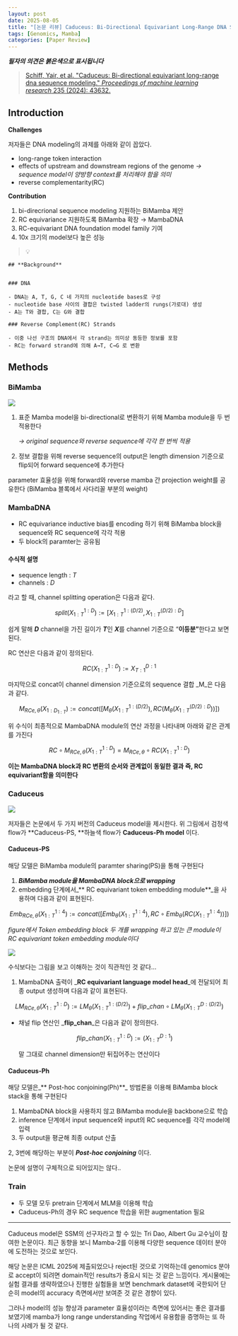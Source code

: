 ```yaml
---
layout: post
date: 2025-08-05
title: "[논문 리뷰] Caduceus: Bi-Directional Equivariant Long-Range DNA Sequence Modeling"
tags: [Genomics, Mamba]
categories: [Paper Review]
---
```


<span class="notion-red">_**필자의 의견은 붉은색으로 표시됩니다**_</span>


> [Schiff, Yair, et al. "Caduceus: Bi-directional equivariant long-range dna sequence modeling." ](https://pmc.ncbi.nlm.nih.gov/articles/PMC12189541/)[_Proceedings of machine learning research_](https://pmc.ncbi.nlm.nih.gov/articles/PMC12189541/)[ 235 (2024): 43632.](https://pmc.ncbi.nlm.nih.gov/articles/PMC12189541/)



## Introduction


**Challenges**


저자들은 DNA modeling의 과제를 아래와 같이 꼽았다.

- long-range token interaction
- effects of upstream and downstream regions of the genome 
_→ sequence model이 양방향 context를 처리해야 함을 의미_
- reverse complementarity(RC)

**Contribution**

1. bi-direcrional sequence modeling 지원하는 BiMamba 제안
1. RC equivariance 지원하도록 BiMamba 확장 → MambaDNA
1. RC-equivariant DNA foundation model family 기여
1. 10x 크기의 model보다 높은 성능

> 💡 


	## **Background**


	### DNA

	- DNA는 A, T, G, C 네 가지의 nucleotide bases로 구성
	- nucleotide base 사이의 결합은 twisted ladder의 rungs(가로대) 생성
	- A는 T와 결합, C는 G와 결합

	### Reverse Complement(RC) Strands

	- 이중 나선 구조의 DNA에서 각 strand는 의미상 동등한 정보를 포함
	- RC는 forward strand에 의해 A→T, C→G 로 변환


## Methods



### BiMamba


![](https://prod-files-secure.s3.us-west-2.amazonaws.com/542b861c-36a8-4051-84e5-8804b6728dba/2c247d59-7815-4980-99f0-8f0d21f445a7/image.png?X-Amz-Algorithm=AWS4-HMAC-SHA256&X-Amz-Content-Sha256=UNSIGNED-PAYLOAD&X-Amz-Credential=ASIAZI2LB466QU6G5SIC%2F20250828%2Fus-west-2%2Fs3%2Faws4_request&X-Amz-Date=20250828T090118Z&X-Amz-Expires=3600&X-Amz-Security-Token=IQoJb3JpZ2luX2VjEEgaCXVzLXdlc3QtMiJHMEUCIQDCOh0zpEKivSzY%2F9RAqDrO1qgxr7RoACAFVyfcUzaRbQIgGjJhXv6b1LvDIhRVZyQvDam0cT0yD%2F%2FEpjyB%2BTlLqq8qiAQIof%2F%2F%2F%2F%2F%2F%2F%2F%2F%2FARAAGgw2Mzc0MjMxODM4MDUiDL%2FaIdQHughFpFRL3SrcA%2BP2r6RiMoRQUAl1%2BEamcFG%2BWiDYFd%2B9z%2BwOx1%2BVWNESn34r4LROLmURydLPE71QmFxK6eNbQYynphsX02FsCAjVMJY6nHmUJNUeWc3TsRC31RnBpnnLTgQvAfx7iS4a4QCa%2B29svKpFYsOVgwBj80dP1LhwTSk9OrhBnA8GRd96qT5nyHqO6RXJ9vrj5r6zgE%2BDlfOMA%2FArt4RWRtYvyQPBSqVetOFzYIE995FlBKkZfcMgKorwcAOrroKyoj%2FA700Q0wa6M9pPx7M1od1p785krXd6%2B5XNLXIjhIj5Rw%2B7WbKKX%2FiL%2Fh%2F82euc3yU0OAyAL3WbKjLjH%2Fm%2FfkcYkkBbX9u%2BsV%2B6oPSr1oCOKUN5LaseE4dYeW0DQllW5kud8G3hhRnHWtWVTfKJVEPLUe3VgjQfrkTe75SseTwkOvx5M%2BNz%2BJTmoscUU3AFKHib8RJORkQhxilxH9Hb2Cz7eciJ9O6ufsTNPpIREU47NMm2whbfT7AqaSnGapO0fVxqc40Xp78b1r%2FA8xVH6M735UIHHvw%2F3q18ezn%2FHfQjpJQBmajU4UwuE6ziLVJshQvger3wr4DXS0IwgII9WLDVWqcqVT8%2Bm1dU7qVTDdZikU2RcUwOU8np4MbNKN%2BgMNKQwMUGOqUBlZlHBG4VdGx8IMiKVTkPEYBt0UYvpJG40ZGAuNLjEWBO6X6I1PeLQ9raX4BHSddAmwE9EwVnbNwJRnGSwbQvAIHDiIaOItIzEcWorMGrDZrnKgCFJPWvuAWWODhRq10%2Bzy2f6Z5mKTV0b61EkLeq9g85J5yz%2F1q9Fy2I5yoDGMD3Ufb8LfgeNYd6SQ246RFPAJJfo%2FDCziyal8E2rVMa5F7LIqKG&X-Amz-Signature=fe72512678ce20fe103d3f5418067f5ad7fd215dd5aeb14c414a1f0b42116ad3&X-Amz-SignedHeaders=host&x-amz-checksum-mode=ENABLED&x-id=GetObject)

1. 표준 Mamba model을 bi-directional로 변환하기 위해 Mamba module을 두 번 적용한다

	_→ original sequence와 reverse sequence에 각각 한 번씩 적용_

1. 정보 결합을 위해 reverse sequence의 output은 length dimension 기준으로 flip되어 forward sequence에 추가한다

parameter 효율성을 위해 forward와 reverse mamba 간 projection weight를 공유한다 (BiMamba 블록에서 사다리꼴 부분의 weight)



### MambaDNA

- RC equivariance inductive bias를 encoding 하기 위해 BiMamba block을 sequence와 RC sequence에 각각 적용
- 두 block의 paramter는 공유됨


#### 수식적 설명

- sequence length : _T_
- channels : _D_

라고 할 때,  channel splitting operation은 다음과 같다.


$$
split(X^{1:D}_{1:T}):=[X^{1:(D/2)}_{1:T},X^{(D/2):D}_{1:T}]
$$


<span class="notion-red">쉽게 말해 </span><span class="notion-red">_**D**_</span><span class="notion-red"> channel을 가진 길이가 </span><span class="notion-red">_**T**_</span><span class="notion-red">인 </span><span class="notion-red">_**X**_</span><span class="notion-red">를 channel 기준으로 “</span><span class="notion-red">**이등분”**</span><span class="notion-red">한다고 보면 된다.</span>


RC 연산은 다음과 같이 정의된다.


$$
RC(X^{1:D}_{1:T}):=X^{D:1}_{T:1}
$$


마지막으로 concat이 channel dimension 기준으로의 sequence 결합 _M_은 다음과 같다.


$$
M_{RCe,\theta}(X_{1:D_{1:T}}):=concat([M_{\theta}(X^{1:(D/2)}_{1:T}),RC(M_{\theta}(X^{(D/2):D}_{1:T}))])
$$


위 수식이 최종적으로 MambaDNA module의 연산 과정을 나타내며 아래와 같은 관계를 가진다


$$
RC\circ M_{RCe,\theta}(X^{1:D}_{1:T}) = M_{RCe,\theta} \circ RC(X^{1:D}_{1:T})
$$


**이는 MambaDNA block과 RC 변환의 순서와 관계없이 동일한 결과 즉, RC equivariant함을 의미한다**



### Caduceus


![](https://prod-files-secure.s3.us-west-2.amazonaws.com/542b861c-36a8-4051-84e5-8804b6728dba/f94a60d7-8145-473b-aef9-7c68d3ec604a/image.png?X-Amz-Algorithm=AWS4-HMAC-SHA256&X-Amz-Content-Sha256=UNSIGNED-PAYLOAD&X-Amz-Credential=ASIAZI2LB466QU6G5SIC%2F20250828%2Fus-west-2%2Fs3%2Faws4_request&X-Amz-Date=20250828T090118Z&X-Amz-Expires=3600&X-Amz-Security-Token=IQoJb3JpZ2luX2VjEEgaCXVzLXdlc3QtMiJHMEUCIQDCOh0zpEKivSzY%2F9RAqDrO1qgxr7RoACAFVyfcUzaRbQIgGjJhXv6b1LvDIhRVZyQvDam0cT0yD%2F%2FEpjyB%2BTlLqq8qiAQIof%2F%2F%2F%2F%2F%2F%2F%2F%2F%2FARAAGgw2Mzc0MjMxODM4MDUiDL%2FaIdQHughFpFRL3SrcA%2BP2r6RiMoRQUAl1%2BEamcFG%2BWiDYFd%2B9z%2BwOx1%2BVWNESn34r4LROLmURydLPE71QmFxK6eNbQYynphsX02FsCAjVMJY6nHmUJNUeWc3TsRC31RnBpnnLTgQvAfx7iS4a4QCa%2B29svKpFYsOVgwBj80dP1LhwTSk9OrhBnA8GRd96qT5nyHqO6RXJ9vrj5r6zgE%2BDlfOMA%2FArt4RWRtYvyQPBSqVetOFzYIE995FlBKkZfcMgKorwcAOrroKyoj%2FA700Q0wa6M9pPx7M1od1p785krXd6%2B5XNLXIjhIj5Rw%2B7WbKKX%2FiL%2Fh%2F82euc3yU0OAyAL3WbKjLjH%2Fm%2FfkcYkkBbX9u%2BsV%2B6oPSr1oCOKUN5LaseE4dYeW0DQllW5kud8G3hhRnHWtWVTfKJVEPLUe3VgjQfrkTe75SseTwkOvx5M%2BNz%2BJTmoscUU3AFKHib8RJORkQhxilxH9Hb2Cz7eciJ9O6ufsTNPpIREU47NMm2whbfT7AqaSnGapO0fVxqc40Xp78b1r%2FA8xVH6M735UIHHvw%2F3q18ezn%2FHfQjpJQBmajU4UwuE6ziLVJshQvger3wr4DXS0IwgII9WLDVWqcqVT8%2Bm1dU7qVTDdZikU2RcUwOU8np4MbNKN%2BgMNKQwMUGOqUBlZlHBG4VdGx8IMiKVTkPEYBt0UYvpJG40ZGAuNLjEWBO6X6I1PeLQ9raX4BHSddAmwE9EwVnbNwJRnGSwbQvAIHDiIaOItIzEcWorMGrDZrnKgCFJPWvuAWWODhRq10%2Bzy2f6Z5mKTV0b61EkLeq9g85J5yz%2F1q9Fy2I5yoDGMD3Ufb8LfgeNYd6SQ246RFPAJJfo%2FDCziyal8E2rVMa5F7LIqKG&X-Amz-Signature=09d1cab3fd3aa4d066e39d2424fd1077462d753431f2a9e63ce08322a0e375de&X-Amz-SignedHeaders=host&x-amz-checksum-mode=ENABLED&x-id=GetObject)


저자들은 논문에서 두 가지 버전의 Caduceus model을 제시한다. 위 그림에서 검정색 flow가 **Caduceus-PS, **하늘색 flow가 **Caduceus-Ph model** 이다.



#### Caduceus-PS


해당 모델은 BiMamba module의 paramter sharing(PS)을 통해 구현된다

1. _**BiMamba module을 MambaDNA block으로 wrapping**_
1. embedding 단계에서_** RC equivariant token embedding module**_을 사용하며 다음과 같이 표현된다.

$$
Emb_{RCe,\theta}(X^{1:4}_{1:T}):=concat([Emb_{\theta}(X^{1:4}_{1:T}),RC \circ Emb_{\theta}(RC(X^{1:4}_{1:T}))])
$$


_figure에서 Token embedding block 두 개를 wrapping 하고 있는 큰 module이 RC equivariant token embedding module이다_


![](https://prod-files-secure.s3.us-west-2.amazonaws.com/542b861c-36a8-4051-84e5-8804b6728dba/b175e4da-71eb-4e91-8c23-a06dabe673c9/image.png?X-Amz-Algorithm=AWS4-HMAC-SHA256&X-Amz-Content-Sha256=UNSIGNED-PAYLOAD&X-Amz-Credential=ASIAZI2LB466QU6G5SIC%2F20250828%2Fus-west-2%2Fs3%2Faws4_request&X-Amz-Date=20250828T090118Z&X-Amz-Expires=3600&X-Amz-Security-Token=IQoJb3JpZ2luX2VjEEgaCXVzLXdlc3QtMiJHMEUCIQDCOh0zpEKivSzY%2F9RAqDrO1qgxr7RoACAFVyfcUzaRbQIgGjJhXv6b1LvDIhRVZyQvDam0cT0yD%2F%2FEpjyB%2BTlLqq8qiAQIof%2F%2F%2F%2F%2F%2F%2F%2F%2F%2FARAAGgw2Mzc0MjMxODM4MDUiDL%2FaIdQHughFpFRL3SrcA%2BP2r6RiMoRQUAl1%2BEamcFG%2BWiDYFd%2B9z%2BwOx1%2BVWNESn34r4LROLmURydLPE71QmFxK6eNbQYynphsX02FsCAjVMJY6nHmUJNUeWc3TsRC31RnBpnnLTgQvAfx7iS4a4QCa%2B29svKpFYsOVgwBj80dP1LhwTSk9OrhBnA8GRd96qT5nyHqO6RXJ9vrj5r6zgE%2BDlfOMA%2FArt4RWRtYvyQPBSqVetOFzYIE995FlBKkZfcMgKorwcAOrroKyoj%2FA700Q0wa6M9pPx7M1od1p785krXd6%2B5XNLXIjhIj5Rw%2B7WbKKX%2FiL%2Fh%2F82euc3yU0OAyAL3WbKjLjH%2Fm%2FfkcYkkBbX9u%2BsV%2B6oPSr1oCOKUN5LaseE4dYeW0DQllW5kud8G3hhRnHWtWVTfKJVEPLUe3VgjQfrkTe75SseTwkOvx5M%2BNz%2BJTmoscUU3AFKHib8RJORkQhxilxH9Hb2Cz7eciJ9O6ufsTNPpIREU47NMm2whbfT7AqaSnGapO0fVxqc40Xp78b1r%2FA8xVH6M735UIHHvw%2F3q18ezn%2FHfQjpJQBmajU4UwuE6ziLVJshQvger3wr4DXS0IwgII9WLDVWqcqVT8%2Bm1dU7qVTDdZikU2RcUwOU8np4MbNKN%2BgMNKQwMUGOqUBlZlHBG4VdGx8IMiKVTkPEYBt0UYvpJG40ZGAuNLjEWBO6X6I1PeLQ9raX4BHSddAmwE9EwVnbNwJRnGSwbQvAIHDiIaOItIzEcWorMGrDZrnKgCFJPWvuAWWODhRq10%2Bzy2f6Z5mKTV0b61EkLeq9g85J5yz%2F1q9Fy2I5yoDGMD3Ufb8LfgeNYd6SQ246RFPAJJfo%2FDCziyal8E2rVMa5F7LIqKG&X-Amz-Signature=df7a2f29a883dc1c190e59e12a77688567f65b1c243e6825f6e2ecd9154eafc9&X-Amz-SignedHeaders=host&x-amz-checksum-mode=ENABLED&x-id=GetObject)


<span class="notion-red">수식보다는 그림을 보고 이해하는 것이 직관적인 것 같다…</span>

1. MambaDNA 출력이 _**RC equivariant language model head**_에 전달되어 최종 output 생성하며 다음과 같이 표현된다.

$$
LM_{RCe,\theta}(X^{1:D}_{1:T}):= LM_{\theta}(X^{1:(D/2)}_{1:T})+flip\_chan\circ LM_{\theta}(X^{D:(D/2)}_{1:T})
$$

- 채널 flip 연산인 _**flip\_chan**_은 다음과 같이 정의한다.

	$$
	flip\_chan(X^{1:D}_{1:T}):=(X^{D:1}_{1:T})
	$$


	말 그대로 channel dimension만 뒤집어주는 연산이다



#### Caduceus-Ph


해당 모델은_** Post-hoc conjoining(Ph)**_ 방법론을 이용해 BiMamba block stack을 통해 구현된다

1. MambaDNA block을 사용하지 않고 BiMamba module을 backbone으로 학습
1. inference 단계에서 input sequence와 input의 RC sequence를 각각 model에 입력
1. 두 output을 평균해 최종 output 산출

2, 3번에 해당하는 부분이 _**Post-hoc conjoining**_ 이다.


<span class="notion-red">논문에 설명이 구체적으로 되어있지는 않다..</span>



### Train

- 두 모델 모두 pretrain 단계에서 MLM을 이용해 학습
- Caduceus-Ph의 경우 RC sequence 학습을 위한 augmentation 필요

---


<span class="notion-red">Caduceus model은 SSM의 선구자라고 할 수 있는 Tri Dao, Albert Gu 교수님이 참여한 논문이다. 최근 동향을 보니 Mamba-2를 이용해 다양한 sequence 데이터 분야에 도전하는 것으로 보인다.</span>


<span class="notion-red">해당 논문은 ICML 2025에 제출되었으나 reject된 것으로 기억하는데 genomics 분야로 accept이 되려면 domain적인 results가 중요시 되는 것 같은 느낌이다. 게시물에는 실험 결과를 생략하였으나 진행한 실험들을 보면 benchmark dataset에 국한되어 단순히 model의 accuracy 측면에서만 보여준 것 같은 경향이 있다.</span>


<span class="notion-red">그러나 model의 성능 향상과 parameter 효율성이라는 측면에 있어서는 좋은 결과를 보였기에 mamba가 long range understanding 작업에서 유용함을 증명하는 또 하나의 사례가 될 것 같다.</span>

